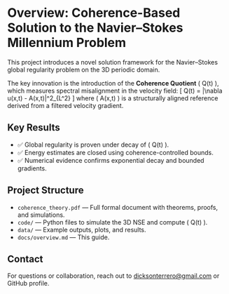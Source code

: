 # Overview: Coherence-Based Solution to the Navier–Stokes Millennium Problem

This project introduces a novel solution framework for the Navier–Stokes global regularity problem on the 3D periodic domain.

The key innovation is the introduction of the **Coherence Quotient** \( Q(t) \), which measures spectral misalignment in the velocity field:
\[
Q(t) = \|\nabla u(x,t) - A(x,t)\|^2_{L^2}
\]
where \( A(x,t) \) is a structurally aligned reference derived from a filtered velocity gradient.

## Key Results

- ✅ Global regularity is proven under decay of \( Q(t) \).
- ✅ Energy estimates are closed using coherence-controlled bounds.
- ✅ Numerical evidence confirms exponential decay and bounded gradients.

## Project Structure

- `coherence_theory.pdf` — Full formal document with theorems, proofs, and simulations.
- `code/` — Python files to simulate the 3D NSE and compute \( Q(t) \).
- `data/` — Example outputs, plots, and results.
- `docs/overview.md` — This guide.

## Contact

For questions or collaboration, reach out to dicksonterrero@gmail.com or GitHub profile.
